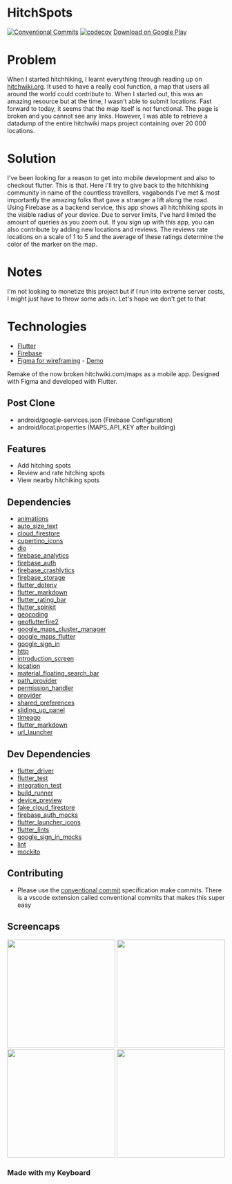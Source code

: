 # HitchSpots
[![Conventional Commits](https://img.shields.io/badge/Conventional%20Commits-1.0.0-yellow.svg)](https://conventionalcommits.org)
[![codecov](https://codecov.io/gh/dca123/hitchspots/branch/master/graph/badge.svg?token=kQp2CZw71w)](https://codecov.io/gh/dca123/hitchspots)
[Download on Google Play](https://play.google.com/store/apps/details?id=com.hitchspots&hl=en_US&gl=US)

# Problem

When I started hitchhiking, I learnt everything through reading up on [hitchwiki.org](https://hitchwiki.org/en/Main_Page). It used to have a really cool function, a map that users all around the world could contribute to. When I started out, this was an amazing resource but at the time, I wasn't able to submit locations. Fast forward to today, it seems that the map itself is not functional. The page is broken and you cannot see any links. However, I was able to retrieve a datadump of the entire hitchwiki maps project containing over 20 000 locations.

# Solution

I've been looking for a reason to get into mobile development and also to checkout flutter. This is that. Here I'll try to give back to the hitchhiking community in name of the countless travellers, vagabonds I've met & most importantly the amazing folks that gave a stranger a lift along the road. Using Firebase as a backend service, this app shows all hitchhiking spots in the visible radius of your device. Due to server limits, I've hard limited the amount of queries as you zoom out. If you sign up with this app, you can also contribute by adding new locations and reviews. The reviews rate locations on a scale of 1 to 5 and the average of these ratings determine the color of the marker on the map.

# Notes

I'm not looking to monetize this project but if I run into extreme server costs, I might just have to throw some ads in. Let's hope we don't get to that

# Technologies

- [Flutter](flutter.dev/)
- [Firebase](https://firebase.google.com/)
- [Figma for wireframing](https://www.figma.com/file/hNgH2qIOakEKw8kp2Z8uur/HitchApp?node-id=2%3A5814) - [Demo](https://www.figma.com/file/hNgH2qIOakEKw8kp2Z8uur/HitchApp?node-id=2%3A5814)

Remake of the now broken hitchwiki.com/maps as a mobile app. Designed with Figma and developed with Flutter. 

## Post Clone
- android/google-services.json (Firebase Configuration)
- android/local.properties (MAPS_API_KEY after building)

## Features
- Add hitching spots
- Review and rate hitching spots
- View nearby hitchiking spots

## Dependencies 
- [animations](https://pub.dev/packages/animations)
- [auto_size_text](https://pub.dev/packages/auto_size_text)
- [cloud_firestore](https://pub.dev/packages/cloud_firestore)
- [cupertino_icons](https://pub.dev/packages/cupertino_icons)
- [dio](https://pub.dev/packages/dio)
- [firebase_analytics](https://pub.dev/packages/firebase_analytics)
- [firebase_auth](https://pub.dev/packages/firebase_auth)
- [firebase_crashlytics](https://pub.dev/packages/firebase_crashlytics)
- [firebase_storage](https://pub.dev/packages/firebase_storage)
- [flutter_dotenv](https://pub.dev/packages/flutter_dotenv)
- [flutter_markdown](https://pub.dev/packages/flutter_markdown)
- [flutter_rating_bar](https://pub.dev/packages/flutter_rating_bar)
- [flutter_spinkit](https://pub.dev/packages/flutter_spinkit)
- [geocoding](https://pub.dev/packages/geocoding)
- [geoflutterfire2](https://pub.dev/packages/geoflutterfire2)
- [google_maps_cluster_manager](https://pub.dev/packages/google_maps_cluster_manager)
- [google_maps_flutter](https://pub.dev/packages/google_maps_flutter)
- [google_sign_in](https://pub.dev/packages/google_sign_in)
- [http](https://pub.dev/packages/http)
- [introduction_screen](https://pub.dev/packages/introduction_screen)
- [location](https://pub.dev/packages/location)
- [material_floating_search_bar](https://pub.dev/packages/material_floating_search_bar)
- [path_provider](https://pub.dev/packages/path_provider)
- [permission_handler](https://pub.dev/packages/permission_handler)
- [provider](https://pub.dev/packages/provider)
- [shared_preferences](https://pub.dev/packages/shared_preferences)
- [sliding_up_panel](https://pub.dev/packages/sliding_up_panel)
- [timeago](https://pub.dev/packages/timeago)
- [flutter_markdown](https://pub.dev/packages/flutter_markdown)
- [url_launcher](https://pub.dev/packages/url_launcher)

## Dev Dependencies
- [flutter_driver](https://pub.dev/flutter_driver)
- [flutter_test](https://pub.dev/flutter_test)
- [integration_test](https://pub.dev/integration_test)
- [build_runner](https://pub.dev/build_runner)
- [device_preview](https://pub.dev/device_preview)
- [fake_cloud_firestore](https://pub.dev/fake_cloud_firestore)
- [firebase_auth_mocks](https://pub.dev/firebase_auth_mocks)
- [flutter_launcher_icons](https://pub.dev/flutter_launcher_icons)
- [flutter_lints](https://pub.dev/flutter_lints)
- [google_sign_in_mocks](https://pub.dev/google_sign_in_mocks)
- [lint](https://pub.dev/lint)
- [mockito](https://pub.dev/mockito)

## Contributing

- Please use the [conventional commit](https://www.conventionalcommits.org/en/v1.0.0/) specification make commits.  There is a vscode extension called conventional commits that makes this super easy

## Screencaps

<img src="https://user-images.githubusercontent.com/3579142/124671676-76f27900-ded3-11eb-811d-0e50492a4acc.png" width="250" >
<img src="https://user-images.githubusercontent.com/3579142/124671689-7ce85a00-ded3-11eb-9b07-de56c2ffaf2b.png" width="250" >
<img src="https://user-images.githubusercontent.com/3579142/124671780-a0130980-ded3-11eb-9bf8-d6dd7c87f361.png" width="250" >
<img src="https://user-images.githubusercontent.com/3579142/124671653-6e01a780-ded3-11eb-98f1-8608f6322e62.png" width="250" >

### Made with my Keyboard

